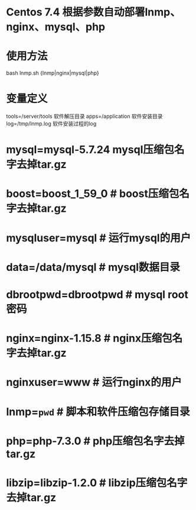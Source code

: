 # Centos 7.4 根据参数自动部署lnmp、nginx、mysql、php
# 
# 使用方法
bash lnmp.sh {lnmp|nginx|mysql|php}

# 变量定义
tools=/server/tools  软件解压目录
apps=/application    软件安装目录
log=/tmp/lnmp.log    软件安装过程的log


# mysql=mysql-5.7.24   mysql压缩包名字去掉tar.gz
# boost=boost_1_59_0   # boost压缩包名字去掉tar.gz
# mysqluser=mysql      # 运行mysql的用户
# data=/data/mysql     # mysql数据目录
# dbrootpwd=dbrootpwd  # mysql root密码


# nginx=nginx-1.15.8   # nginx压缩包名字去掉tar.gz
# nginxuser=www        # 运行nginx的用户
# lnmp=`pwd`           # 脚本和软件压缩包存储目录


# php=php-7.3.0        # php压缩包名字去掉tar.gz
# libzip=libzip-1.2.0  # libzip压缩包名字去掉tar.gz

